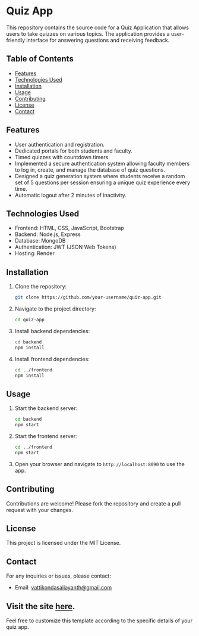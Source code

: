 
# Quiz App

This repository contains the source code for a Quiz Application that allows users to take quizzes on various topics. The application provides a user-friendly interface for answering questions and receiving feedback.

## Table of Contents

- [Features](#features)
- [Technologies Used](#technologies-used)
- [Installation](#installation)
- [Usage](#usage)
- [Contributing](#contributing)
- [License](#license)
- [Contact](#contact)

## Features

- User authentication and registration.
- Dedicated portals for both students and faculty.
- Timed quizzes with countdown timers.
- Implemented a secure authentication system allowing faculty members to log in, create, and manage the
 database of quiz questions.
- Designed a quiz generation system where students receive a random set of 5 questions per session ensuring a unique quiz experience every time.
- Automatic logout after 2 minutes of inactivity.

## Technologies Used

- Frontend: HTML, CSS, JavaScript, Bootstrap
- Backend: Node.js, Express
- Database: MongoDB
- Authentication: JWT (JSON Web Tokens)
- Hosting: Render

## Installation

1. Clone the repository:
   ```sh
   git clone https://github.com/your-username/quiz-app.git
   ```
2. Navigate to the project directory:
   ```sh
   cd quiz-app
   ```
3. Install backend dependencies:
   ```sh
   cd backend
   npm install
   ```
4. Install frontend dependencies:
   ```sh
   cd ../frontend
   npm install
   ```

## Usage

1. Start the backend server:
   ```sh
   cd backend
   npm start
   ```
2. Start the frontend server:
   ```sh
   cd ../frontend
   npm start
   ```
3. Open your browser and navigate to `http://localhost:8090` to use the app.

## Contributing

Contributions are welcome! Please fork the repository and create a pull request with your changes.

## License

This project is licensed under the MIT License.

## Contact

For any inquiries or issues, please contact:
- Email: vattikondasaijayanth@gmail.com

Visit the site [here](https://quiz-app-qiz6.onrender.com).
---

Feel free to customize this template according to the specific details of your quiz app.
